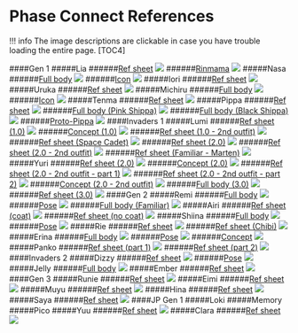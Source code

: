 # Phase Connect References
!!! info The image descriptions are clickable in case you have trouble loading the entire page.
[TOC4]

####Gen 1
#####Lia
######[Ref sheet](https://files.catbox.moe/svypbb.png)
![](https://files.catbox.moe/svypbb.png)
######[Rinmama](https://files.catbox.moe/irl3ip.png)
![](https://files.catbox.moe/irl3ip.png)
#####Nasa
######[Full body](https://files.catbox.moe/z3s5sv.png)
![](https://files.catbox.moe/z3s5sv.png)
######[Icon](https://files.catbox.moe/7z2mfs.png)
![](https://files.catbox.moe/7z2mfs.png)
#####Iori
######[Ref sheet](https://files.catbox.moe/4t5wbi.jpeg) 
![](https://files.catbox.moe/4t5wbi.jpeg) 
#####Uruka
######[Ref sheet](https://files.catbox.moe/yac8bn.png)
![](https://files.catbox.moe/yac8bn.png)
#####Michiru
######[Full body](https://files.catbox.moe/dvxpy6.png)
![](https://files.catbox.moe/dvxpy6.png)
######[Icon](https://files.catbox.moe/sl0ga8.png)
![](https://files.catbox.moe/sl0ga8.png)
#####Tenma
######[Ref sheet](https://files.catbox.moe/17hmmd.jpg)
![](https://files.catbox.moe/17hmmd.jpg)
#####Pippa
######[Ref sheet](https://files.catbox.moe/pxqcg7.png)
![](https://files.catbox.moe/pxqcg7.png)
######[Full body (Pink Shippa)](https://files.catbox.moe/5ccsb8.png)
![](https://files.catbox.moe/5ccsb8.png)
######[Full body (Black Shippa)](https://files.catbox.moe/ywtcra.png)
![](https://files.catbox.moe/ywtcra.png)
######[Proto-Pippa](https://files.catbox.moe/qxik8m.png)
![](https://files.catbox.moe/qxik8m.png)
####Invaders 1
#####Lumi
######[Ref sheet (1.0)](https://files.catbox.moe/ljdomx.jpg)
![](https://files.catbox.moe/ljdomx.jpg)
######[Concept (1.0)](https://files.catbox.moe/kp2bk3.png)
![](https://files.catbox.moe/kp2bk3.png)
######[Ref sheet (1.0 - 2nd outfit)](https://files.catbox.moe/oalu2v.jpg)
![](https://files.catbox.moe/oalu2v.jpg)
######[Ref sheet (Space Cadet)](https://files.catbox.moe/3a3be8.jpg)
![](https://files.catbox.moe/3a3be8.jpg)
######[Ref sheet (2.0)](https://files.catbox.moe/35537w.png)
![](https://files.catbox.moe/35537w.png)
######[Ref sheet (2.0 - 2nd outfit)](https://files.catbox.moe/38wo1p.png)
![](https://files.catbox.moe/38wo1p.png)
######[Ref sheet (Familiar - Marten)](https://files.catbox.moe/uj5lw7.png)
![](https://files.catbox.moe/uj5lw7.png)
#####Yuri
######[Ref sheet (2.0)](https://files.catbox.moe/xchxbf.png)
![](https://files.catbox.moe/xchxbf.png)
######[Concept (2.0)](https://files.catbox.moe/wyzsa5.png)
![](https://files.catbox.moe/wyzsa5.png)
######[Ref sheet (2.0 - 2nd outfit - part 1)](https://files.catbox.moe/wm9lwh.jpg)
![](https://files.catbox.moe/wm9lwh.jpg)
######[Ref sheet (2.0 - 2nd outfit - part 2)](https://files.catbox.moe/zdztma.png)
![](https://files.catbox.moe/zdztma.png)
######[Concept (2.0 - 2nd outfit)](https://files.catbox.moe/2wawgt.jpg)
![](https://files.catbox.moe/2wawgt.jpg)
######[Full body (3.0)](https://files.catbox.moe/ncql3y.png)
![](https://files.catbox.moe/ncql3y.png)
######[Ref sheet (3.0)](https://files.catbox.moe/ts7ieq.jpg)
![](https://files.catbox.moe/ts7ieq.jpg)
####Gen 2
#####Remi
######[Full body](https://files.catbox.moe/zqt8qi.png)
![](https://files.catbox.moe/zqt8qi.png)
######[Pose](https://files.catbox.moe/wzs8eh.png)
![](https://files.catbox.moe/wzs8eh.png)
######[Full body (Familiar)](https://files.catbox.moe/cg9lag.png)
![](https://files.catbox.moe/cg9lag.png)
#####Airi
######[Ref sheet (coat)](https://files.catbox.moe/iy52p9.jpg)
![](https://files.catbox.moe/iy52p9.jpg)
######[Ref sheet (no coat)](https://files.catbox.moe/5x09uk.jpg)
![](https://files.catbox.moe/5x09uk.jpg)
#####Shiina
######[Full body](https://files.catbox.moe/ltpubc.png)
![](https://files.catbox.moe/ltpubc.png)
######[Pose](https://files.catbox.moe/4vhub6.png)
![](https://files.catbox.moe/4vhub6.png)
#####Rie
######[Ref sheet](https://files.catbox.moe/a0s1ai.jpg)
![](https://files.catbox.moe/a0s1ai.jpg)
######[Ref sheet (Chibi)](https://files.catbox.moe/bxwggo.png)
![](https://files.catbox.moe/bxwggo.png)
#####Erina
######[Full body](https://files.catbox.moe/ve2e30.png)
![](https://files.catbox.moe/ve2e30.png)
######[Pose](https://files.catbox.moe/yvfo4d.png)
![](https://files.catbox.moe/yvfo4d.png)
######[Concept](https://files.catbox.moe/h688hj.jpg)
![](https://files.catbox.moe/h688hj.jpg)
#####Panko
######[Ref sheet (part 1)](https://files.catbox.moe/gmz8ab.jpg)
![](https://files.catbox.moe/gmz8ab.jpg)
######[Ref sheet (part 2)](https://files.catbox.moe/un9kc2.jpg)
![](https://files.catbox.moe/un9kc2.jpg)
####Invaders 2
#####Dizzy
######[Ref sheet](https://files.catbox.moe/qwqdco.jpg)
![](https://files.catbox.moe/qwqdco.jpg)
######[Pose](https://files.catbox.moe/vzek9w.jpg)
![](https://files.catbox.moe/vzek9w.jpg)
#####Jelly
######[Full body](https://files.catbox.moe/bp4ay4.jpg)
![](https://files.catbox.moe/bp4ay4.jpg)
#####Ember
######[Ref sheet](https://files.catbox.moe/awwhk9.jpg)
![](https://files.catbox.moe/awwhk9.jpg)
####Gen 3
#####Runie
######[Ref sheet](https://files.catbox.moe/c5bc47.jpg)
![](https://files.catbox.moe/c5bc47.jpg)
#####Eimi
######[Ref sheet](https://files.catbox.moe/6lsya8.jpg)
![](https://files.catbox.moe/6lsya8.jpg)
#####Muyu
######[Ref sheet](https://files.catbox.moe/2ql8hy.jpg)
![](https://files.catbox.moe/2ql8hy.jpg)
#####Hina
######[Ref sheet](https://files.catbox.moe/r2l48o.jpg)
![](https://files.catbox.moe/r2l48o.jpg)
#####Saya
######[Ref sheet](https://files.catbox.moe/0tzg18.jpg)
![](https://files.catbox.moe/0tzg18.jpg)
####JP Gen 1
#####Loki
#####Memory
#####Pico
#####Yuu
######[Ref sheet](https://files.catbox.moe/gz7097.jpg)
![](https://files.catbox.moe/gz7097.jpg)
#####Clara
######[Ref sheet](https://files.catbox.moe/93uuj2.jpg)
![](https://files.catbox.moe/93uuj2.jpg)